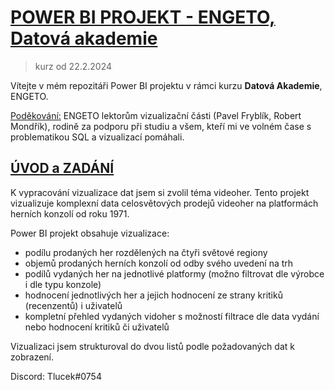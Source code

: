 # <ins>**POWER BI PROJEKT - ENGETO, Datová akademie**</ins>
>kurz od 22.2.2024

Vítejte v mém repozitáři Power BI projektu v rámci kurzu **Datová Akademie**, ENGETO.

<ins>Poděkování:</ins>
ENGETO lektorům vizualizační části (Pavel Fryblík, Robert Mondřík), rodině za podporu při studiu a všem, kteří mi ve volném čase s problematikou SQL a vizualizací pomáhali.

## <ins>**ÚVOD a ZADÁNÍ**</ins>
K vypracování vizualizace dat jsem si zvolil téma videoher. Tento projekt vizualizuje komplexní data celosvětových prodejů videoher na platformách herních konzolí od roku 1971.

Power BI projekt obsahuje vizualizace:

- podílu prodaných her rozdělených na čtyři světové regiony
- objemů prodaných herních konzolí od odby svého uvedení na trh
- podílů vydaných her na jednotlivé platformy (možno filtrovat dle výrobce i dle typu konzole)
- hodnocení jednotlivých her a jejich hodnocení ze strany kritiků (recenzentů) i uživatelů
- kompletní přehled vydaných vidoher s možností filtrace dle data vydání nebo hodnocení kritiků či uživatelů

Vizualizaci jsem strukturoval do dvou listů podle požadovaných dat k zobrazení.

Discord: Tlucek#0754



